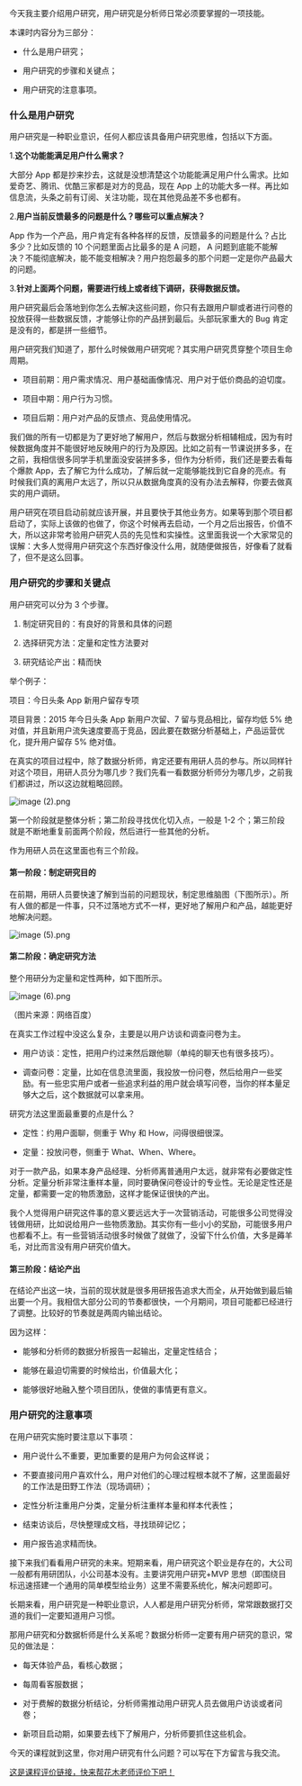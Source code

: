 今天我主要介绍用户研究，用户研究是分析师日常必须要掌握的一项技能。

本课时内容分为三部分：

* 什么是用户研究；

* 用户研究的步骤和关键点；

* 用户研究的注意事项。

### 什么是用户研究

用户研究是一种职业意识，任何人都应该具备用户研究思维，包括以下方面。

1.**这个功能能满足用户什么需求？**

大部分 App 都是抄来抄去，这就是没想清楚这个功能能满足用户什么需求。比如爱奇艺、腾讯、优酷三家都是对方的竞品，现在 App 上的功能大多一样。再比如信息流，头条之前有订阅、关注功能，现在其他竞品差不多也都有。

2.**用户当前反馈最多的问题是什么？哪些可以重点解决？**

App 作为一个产品，用户肯定有各种各样的反馈，反馈最多的问题是什么？占比多少？比如反馈的 10 个问题里面占比最多的是 A 问题， A 问题到底能不能解决？不能彻底解决，能不能变相解决？用户抱怨最多的那个问题一定是你产品最大的问题。

3.**针对上面两个问题，需要进行线上或者线下调研，获得数据反馈。**

用户研究最后会落地到你怎么去解决这些问题，你只有去跟用户聊或者进行问卷的投放获得一些数据反馈，才能够让你的产品拼到最后。头部玩家重大的 Bug 肯定是没有的，都是拼一些细节。

用户研究我们知道了，那什么时候做用户研究呢？其实用户研究贯穿整个项目生命周期。

* 项目前期：用户需求情况、用户基础画像情况、用户对于低价商品的迫切度。

* 项目中期：用户行为习惯。

* 项目后期：用户对产品的反馈点、竞品使用情况。

我们做的所有一切都是为了更好地了解用户，然后与数据分析相辅相成，因为有时候数据角度并不能很好地反映用户的行为及原因。比如之前有一节课说拼多多，在之前，我相信很多同学手机里面没安装拼多多，但作为分析师，我们还是要去看每个爆款 App，去了解它为什么成功，了解后就一定能够能找到它自身的亮点。有时候我们真的离用户太远了，所以只从数据角度真的没有办法去解释，你要去做真实的用户调研。

用户研究在项目启动前就应该开展，并且要快于其他业务方。如果等到那个项目都启动了，实际上该做的也做了，你这个时候再去启动，一个月之后出报告，价值不大，所以这非常考验用户研究人员的先见性和实操性。这里面我说一个大家常见的误解：大多人觉得用户研究这个东西好像没什么用，就随便做报告，好像看了就看了，但不是这么回事。

### 用户研究的步骤和关键点

用户研究可以分为 3 个步骤。

1. 制定研究目的：有良好的背景和具体的问题

2. 选择研究方法：定量和定性方法要对

3. 研究结论产出：精而快

举个例子：

项目：今日头条 App 新用户留存专项

项目背景：2015 年今日头条 App 新用户次留、7 留与竞品相比，留存均低 5% 绝对值，并且新用户流失速度要高于竞品，因此要在数据分析基础上，产品运营优化，提升用户留存 5% 绝对值。

在真实的项目过程中，除了数据分析师，肯定还要有用研人员的参与。所以同样针对这个项目，用研人员分为哪几步？我们先看一看数据分析师分为哪几步，之前我们都讲过，所以这边就粗略回顾。

<Image alt="image (2).png" src="https://s0.lgstatic.com/i/image/M00/41/D0/Ciqc1F82RpyAaPRcAACRehxt7vo077.png"/>

第一个阶段就是整体分析；第二阶段寻找优化切入点，一般是 1-2 个；第三阶段就是不断地重复前面两个阶段，然后进行一些其他的分析。

作为用研人员在这里面也有三个阶段。

#### 第一阶段：制定研究目的

在前期，用研人员要快速了解到当前的问题现状，制定思维脑图（下图所示）。所有人做的都是一件事，只不过落地方式不一样，更好地了解用户和产品，越能更好地解决问题。

<Image alt="image (5).png" src="https://s0.lgstatic.com/i/image/M00/41/D0/Ciqc1F82RqqANrxAAAByga5JlDk600.png"/>

#### 第二阶段：确定研究方法

整个用研分为定量和定性两种，如下图所示。

<Image alt="image (6).png" src="https://s0.lgstatic.com/i/image/M00/41/DB/CgqCHl82RrKAPhEvAABw26VpQmU528.png"/>  

（图片来源：网络百度）

在真实工作过程中没这么复杂，主要是以用户访谈和调查问卷为主。

* 用户访谈：定性，把用户约过来然后跟他聊（单纯的聊天也有很多技巧）。

* 调查问卷：定量，比如在信息流里面，我投放一份问卷，然后给用户一些奖励。有一些忠实用户或者一些追求利益的用户就会填写问卷，当你的样本量足够大之后，这个数据就可以拿来用。

研究方法这里面最重要的点是什么？

* 定性：约用户面聊，侧重于 Why 和 How，问得很细很深。

* 定量：投放问卷，侧重于 What、When、Where。

对于一款产品，如果本身产品经理、分析师离普通用户太远，就非常有必要做定性分析。定量分析非常注重样本量，同时要确保问卷设计的专业性。无论是定性还是定量，都需要一定的物质激励，这样才能保证很快的产出。

我个人觉得用户研究这件事的意义要远远大于一次营销活动，可能很多公司觉得没钱做用研，比如说给用户一些物质激励。其实你有一些小小的奖励，可能很多用户也都看不上。有一些营销活动很多时候做了就做了，没留下什么价值，大多是薅羊毛，对比而言没有用户研究价值大。

#### 第三阶段：结论产出

在结论产出这一块，当前的现状就是很多用研报告追求大而全，从开始做到最后输出要一个月。我相信大部分公司的节奏都很快，一个月期间，项目可能都已经进行了调整。比较好的节奏就是两周内输出结论。

因为这样：

* 能够和分析师的数据分析报告一起输出，定量定性结合；

* 能够在最迫切需要的时候给出，价值最大化；

* 能够很好地融入整个项目团队，使做的事情更有意义。

### 用户研究的注意事项

在用户研究实施时要注意以下事项：

* 用户说什么不重要，更加重要的是用户为何会这样说；

* 不要直接问用户喜欢什么，用户对他们的心理过程根本就不了解，这里面最好的工作法是田野工作法（现场调研）；

* 定性分析注重用户分类，定量分析注重样本量和样本代表性；

* 结束访谈后，尽快整理成文档，寻找琐碎记忆；

* 用户报告追求精而快。

接下来我们看看用户研究的未来。短期来看，用户研究这个职业是存在的，大公司一般都有用研团队，小公司基本没有。主要讲究用户研究+MVP 思想（即围绕目标迅速搭建一个通用的简单模型给业务）这里不需要系统化，解决问题即可。

长期来看，用户研究是一种职业意识，人人都是用户研究分析师，常常跟数据打交道的我们一定要知道用户习惯。

那用户研究和分数据析师是什么关系呢？数据分析师一定要有用户研究的意识，常见的做法是：

* 每天体验产品，看核心数据；

* 每周看客服数据；

* 对于费解的数据分析结论，分析师需推动用户研究人员去做用户访谈或者问卷；

* 新项目启动期，如果要去线下了解用户，分析师要抓住这些机会。

今天的课程就到这里，你对用户研究有什么问题？可以写在下方留言与我交流。

[这是课程评价链接，快来帮花木老师评价下吧！](https://wj.qq.com/s2/6894820/1708/)
